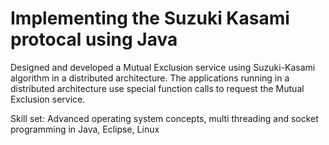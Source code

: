 Implementing the Suzuki Kasami protocal using Java
==================================================

Designed and developed a Mutual Exclusion service using Suzuki-Kasami algorithm in a distributed architecture.
The applications running in a distributed architecture use special function calls to request the Mutual Exclusion service.

Skill set: Advanced operating system concepts, multi threading and socket programming in Java, Eclipse, Linux
